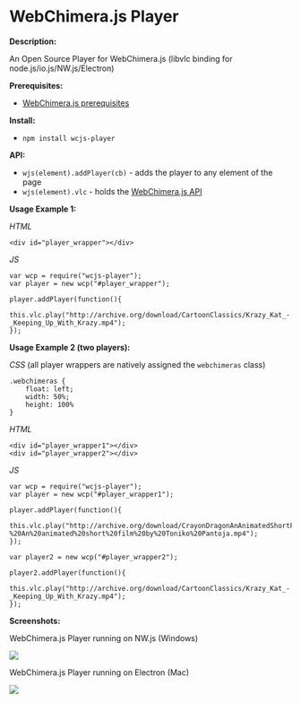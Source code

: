 # WebChimera.js Player
**Description:**

An Open Source Player for WebChimera.js (libvlc binding for node.js/io.js/NW.js/Electron)

**Prerequisites:**
- [WebChimera.js prerequisites](https://github.com/RSATom/WebChimera.js#build-prerequisites)

**Install:**
- ``npm install wcjs-player``

**API:**
- ``wjs(element).addPlayer(cb)`` - adds the player to any element of the page
- ``wjs(element).vlc`` - holds the [WebChimera.js API](https://github.com/RSATom/WebChimera.js/wiki/JS-API)

**Usage Example 1:**

*HTML*

	<div id="player_wrapper"></div>

*JS*

	var wcp = require("wcjs-player");
	var player = new wcp("#player_wrapper");

	player.addPlayer(function(){
		this.vlc.play("http://archive.org/download/CartoonClassics/Krazy_Kat_-_Keeping_Up_With_Krazy.mp4");
	});


**Usage Example 2 (two players):**

*CSS* (all player wrappers are natively assigned the ``webchimeras`` class)

	.webchimeras {
		float: left;
		width: 50%;
		height: 100%
	}

*HTML*

	<div id="player_wrapper1"></div>
	<div id="player_wrapper2"></div>

*JS*

	var wcp = require("wcjs-player");
	var player = new wcp("#player_wrapper1");
	
	player.addPlayer(function(){
		this.vlc.play("http://archive.org/download/CrayonDragonAnAnimatedShortFilmByTonikoPantoja/Crayon%20Dragon%20-%20An%20animated%20short%20film%20by%20Toniko%20Pantoja.mp4");
	});
	
	var player2 = new wcp("#player_wrapper2");
	
	player2.addPlayer(function(){
		this.vlc.play("http://archive.org/download/CartoonClassics/Krazy_Kat_-_Keeping_Up_With_Krazy.mp4");
	});


**Screenshots:**

WebChimera.js Player running on NW.js (Windows)

<img src="http://webchimera.org/samples/wcjs-player.png">

WebChimera.js Player running on Electron (Mac)

<img src="http://webchimera.org/samples/wcjs-player-2.png">
